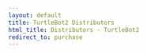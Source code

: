 ```yaml
---
layout: default
title: TurtleBot2 Distributors
html_title: Distributors - TurtleBot2
redirect_to: purchase
---
```


